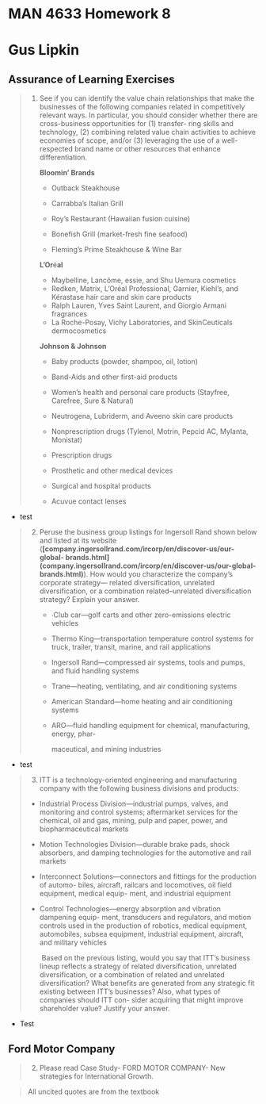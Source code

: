 # MAN 4633 Homework 8

# Gus Lipkin

## Assurance of Learning Exercises

> 1. See if you can identify the value chain relationships that make the businesses of the following companies related in competitively relevant ways. In particular, you should consider whether there are cross-business opportunities for (1) transfer- ring skills and technology, (2) combining related value chain activities to achieve economies of scope, and/or (3) leveraging the use of a well-respected brand name or other resources that enhance differentiation.
>
>    **Bloomin’ Brands**
>
>    - Outback Steakhouse
>
>    - Carrabba’s Italian Grill
>    - Roy’s Restaurant (Hawaiian fusion cuisine)
>    - Bonefish Grill (market-fresh fine seafood)
>    - Fleming’s Prime Steakhouse & Wine Bar
>
>    **L’Or**é**al**
>
>    - Maybelline, Lancôme, essie, and Shu Uemura cosmetics
>    - Redken, Matrix, L’Oréal Professional, Garnier, Kiehl’s, and Kérastase hair care and skin care products
>    - Ralph Lauren, Yves Saint Laurent, and Giorgio Armani fragrances
>    - La Roche-Posay, Vichy Laboratories, and SkinCeuticals dermocosmetics
>
>    **Johnson & Johnson**
>
>    - Baby products (powder, shampoo, oil, lotion)
>
>    - Band-Aids and other first-aid products
>    - Women’s health and personal care products (Stayfree, Carefree, Sure & Natural)
>    - Neutrogena, Lubriderm, and Aveeno skin care products
>    - Nonprescription drugs (Tylenol, Motrin, Pepcid AC, Mylanta, Monistat)
>    - Prescription drugs
>    - Prosthetic and other medical devices
>    - Surgical and hospital products
>    - Acuvue contact lenses

- test

> 2. Peruse the business group listings for Ingersoll Rand shown below and listed at its website (**[company.ingersollrand.com/ircorp/en/discover-us/our-global- brands.html](company.ingersollrand.com/ircorp/en/discover-us/our-global- brands.html)**). How would you characterize the company’s corporate strategy— related diversification, unrelated diversification, or a combination related–unrelated diversification strategy? Explain your answer.
>
>    - ∙Club car—golf carts and other zero-emissions electric vehicles
>
>    - Thermo King—transportation temperature control systems for truck, trailer, transit, marine, and rail applications
>
>    - Ingersoll Rand—compressed air systems, tools and pumps, and fluid handling systems
>
>    - Trane—heating, ventilating, and air conditioning systems
>
>    - American Standard—home heating and air conditioning systems
>
>    - ARO—fluid handling equipment for chemical, manufacturing, energy, phar-
>
>      maceutical, and mining industries

- test

>3. ITT is a technology-oriented engineering and manufacturing company with the following business divisions and products:
>
>   - Industrial Process Division—industrial pumps, valves, and monitoring and control systems; aftermarket services for the chemical, oil and gas, mining, pulp and paper, power, and biopharmaceutical markets
>
>   - Motion Technologies Division—durable brake pads, shock absorbers, and damping technologies for the automotive and rail markets
>
>   - Interconnect Solutions—connectors and fittings for the production of automo- biles, aircraft, railcars and locomotives, oil field equipment, medical equip- ment, and industrial equipment
>
>   - Control Technologies—energy absorption and vibration dampening equip- ment, transducers and regulators, and motion controls used in the production of robotics, medical equipment, automobiles, subsea equipment, industrial equipment, aircraft, and military vehicles
>
>     ​	Based on the previous listing, would you say that ITT’s business lineup reflects a strategy of related diversification, unrelated diversification, or a combination of related and unrelated diversification? What benefits are generated from any strategic fit existing between ITT’s businesses? Also, what types of companies should ITT con- sider acquiring that might improve shareholder value? Justify your answer.

- Test

<div style="page-break-after: always; break-after: page;"></div>

## Ford Motor Company

> 2. Please read Case Study- FORD MOTOR COMPANY- New strategies for International Growth.

> All uncited quotes are from the textbook